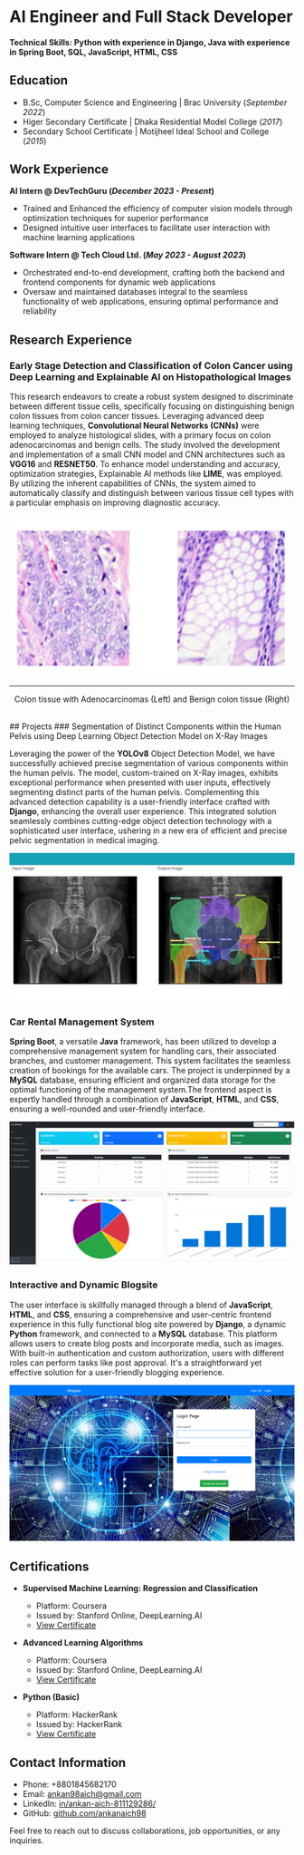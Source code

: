 # AI Engineer and Full Stack Developer

#### Technical Skills: Python with experience in Django, Java with experience in Spring Boot, SQL, JavaScript, HTML, CSS

## Education 			        		
- B.Sc, Computer Science and Engineering | Brac University (_September 2022_)
- Higer Secondary Certificate            | Dhaka Residential Model College (_2017_)								       		
- Secondary School Certificate	         | Motijheel Ideal School and College (_2015_)	

## Work Experience
**AI Intern @ DevTechGuru (_December 2023 - Present_)**
- Trained and Enhanced the efficiency of computer vision models through optimization techniques for superior performance
- Designed intuitive user interfaces to facilitate user interaction with machine learning applications

**Software Intern @ Tech Cloud Ltd. (_May 2023 - August 2023_)**
- Orchestrated end-to-end development, crafting both the backend and frontend components for dynamic web applications
- Oversaw and maintained databases integral to the seamless functionality of web applications, ensuring optimal performance and reliability 

## Research Experience
### Early Stage Detection and Classification of Colon Cancer using Deep Learning  and Explainable AI on Histopathological Images

This research endeavors to create a robust system designed to discriminate between different tissue cells, specifically focusing on distinguishing benign colon tissues from colon cancer tissues. Leveraging advanced deep learning techniques, **Convolutional Neural Networks (CNNs)** were employed to analyze histological slides, with a primary focus on colon adenocarcinomas and benign cells. The study involved the development and implementation of a small CNN model and CNN architectures such as **VGG16** and **RESNET50**. To enhance model understanding and accuracy, optimization strategies, Explainable AI methods like **LIME**, was employed. By utilizing the inherent capabilities of CNNs, the system aimed to automatically classify and distinguish between various tissue cell types with a particular emphasis on improving diagnostic accuracy.

![Colon Cancer](/Assets/colonimagesm.png)

---
<center>

Colon tissue with Adenocarcinomas (Left) and Benign colon tissue (Right)

</center>

<br/>
## Projects
### Segmentation of Distinct Components within the Human Pelvis using Deep Learning Object Detection Model on X-Ray Images

Leveraging the power of the **YOLOv8** Object Detection Model, we have successfully achieved precise segmentation of various components within the human pelvis. The model, custom-trained on X-Ray images, exhibits exceptional performance when presented with user inputs, effectively segmenting distinct parts of the human pelvis. Complementing this advanced detection capability is a user-friendly interface crafted with **Django**, enhancing the overall user experience. This integrated solution seamlessly combines cutting-edge object detection technology with a sophisticated user interface, ushering in a new era of efficient and precise pelvic segmentation in medical imaging. 

![X-Ray Segmentation](/Assets/xraysegmentation.jpg)

### Car Rental Management System 

**Spring Boot**, a versatile **Java** framework, has been utilized to develop a comprehensive management system for handling cars, their associated branches, and customer management. This system facilitates the seamless creation of bookings for the available cars. The project is underpinned by a **MySQL** database, ensuring efficient and organized data storage for the optimal functioning of the management system.The frontend aspect is expertly handled through a combination of **JavaScript**, **HTML**, and **CSS**, ensuring a well-rounded and user-friendly interface.

![Car Rental](/Assets/carrental.png)

### Interactive and Dynamic Blogsite

The user interface is skillfully managed through a blend of **JavaScript**, **HTML**, and **CSS**, ensuring a comprehensive and user-centric frontend experience in this fully functional blog site powered by **Django**, a dynamic **Python** framework, and connected to a **MySQL** database. This platform allows users to create blog posts and incorporate media, such as images. With built-in authentication and custom authorization, users with different roles can perform tasks like post approval. It's a straightforward yet effective solution for a user-friendly blogging experience.

![Blogsite](/Assets/blogsite.png)

## Certifications

- **Supervised Machine Learning: Regression and Classification**
  - Platform: Coursera
  - Issued by: Stanford Online, DeepLearning.AI
  - [View Certificate](https://coursera.org/share/460fabe5c28616c21b211dc03d127285)
    
- **Advanced Learning Algorithms**
  - Platform: Coursera
  - Issued by: Stanford Online, DeepLearning.AI
  - [View Certificate](https://coursera.org/share/c2a5d70ee1f8a786fca7f43d04d84859)

- **Python (Basic)**
  - Platform: HackerRank
  - Issued by: HackerRank
  - [View Certificate](https://www.hackerrank.com/certificates/fd0d26cd3688)

## Contact Information

- Phone: +8801845682170
- Email: ankan98aich@gmail.com
- LinkedIn: [in/ankan-aich-811129286/](https://www.linkedin.com/in/ankan-aich-811129286/)
- GitHub: [github.com/ankanaich98](https://github.com/ankanaich98)


Feel free to reach out to discuss collaborations, job opportunities, or any inquiries.
